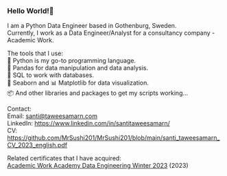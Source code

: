 ### Hello World!👋 
I am a Python Data Engineer based in Gothenburg, Sweden. \
Currently, I work as a Data Engineer/Analyst for a consultancy company - Academic Work. 

The tools that I use: \
🐍 Python is my go-to programming language. \
🐼 Pandas for data manipulation and data analysis. \
📁 SQL to work with databases. \
🌊 Seaborn and 📊 Matplotlib for data visualization. \
📦 And other libraries and packages to get my scripts working... 

Contact: \
Email: santi@taweesamarn.com \
LinkedIn: https://www.linkedin.com/in/santitaweesamarn/ \
CV: https://github.com/MrSushi201/MrSushi201/blob/main/santi_taweesamarn_CV_2023_english.pdf

Related certificates that I have acquired: \
[Academic Work Academy Data Engineering Winter 2023](https://true.brights.com/aw-academy-diplom-brights-8gdee-santi-taweesamarn-82676-j3tf/?ref=linkedin-profile&lang=en) (2023)

<!--
**MrSushi201/MrSushi201** is a ✨ _special_ ✨ repository because its `README.md` (this file) appears on your GitHub profile.

Here are some ideas to get you started:

- 🔭 I’m currently working on ...
- 🌱 I’m currently learning ...
- 👯 I’m looking to collaborate on ...
- 🤔 I’m looking for help with ...
- 💬 Ask me about ...
- 📫 How to reach me: ...
- 😄 Pronouns: ...
- ⚡ Fun fact: ...
-->
